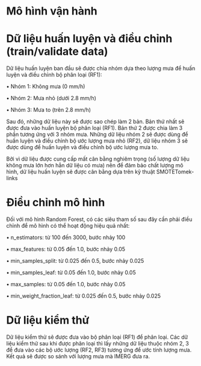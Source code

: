 # Mô hình vận hành

# Dữ liệu huấn luyện và điều chỉnh (train/validate data)

Dữ liệu huấn luyện ban đầu sẽ được chia nhóm dựa theo lượng mưa để huấn luyện và điều chỉnh bộ phân loại (RF1): 

•	Nhóm 1: Không mưa (0 mm/h)

•	Nhóm 2: Mưa nhỏ (dưới 2.8 mm/h)

•	Nhóm 3: Mưa to (trên 2.8 mm/h)

Sau đó, những dữ liệu này sẽ được sao chép làm 2 bản. Bản thứ nhất sẽ được đưa vào huấn luyện bộ phân loại (RF1). Bản thứ 2 được chia làm 3 phần tương ứng với 3 nhóm mưa. Những dữ liệu nhóm 2 sẽ được dùng để huấn luyện và điều chỉnh bộ ước lượng mưa nhỏ (RF2), dữ liệu nhóm 3 sẽ được dùng để huấn luyện và điều chỉnh bộ ước lượng mưa to.

Bởi vì dữ liệu được cung cấp mất cân bằng nghiêm trọng (số lượng dữ liệu không mưa lớn hơn hẳn dữ liệu có mưa) nên để đảm bảo chất lượng mô hình, dữ liệu huấn luyện sẽ được cân bằng dựa trên kỹ thuật SMOTETomek-links

# Điều chỉnh mô hình

Đối với mô hình Random Forest, có các siêu tham số sau đây cần phải điều chỉnh để mô hình có thể hoạt động hiệu quả nhất:

•	n_estimators: từ 100 đến 3000, bước nhảy 100

•	max_features: từ 0.05 đến 1.0, bước nhảy 0.05

•	min_samples_split: từ 0.025 đến 0.5, bước nhảy 0.025

•	min_samples_leaf: từ 0.05 đến 1.0, bước nhảy 0.05

•	max_samples: từ 0.05 đến 1.0, bước nhảy 0.05

•	min_weight_fraction_leaf: từ 0.025 đến 0.5, bước nhảy 0.025

# Dữ liệu kiểm thử

Dữ liệu kiểm thử sẽ được đưa vào bộ phân loại (RF1) để phân loại. Các dữ liệu kiểm thử sau khi được phân loại thì lấy những dữ liệu thuộc nhóm 2, 3 để đưa vào các bộ ước lượng (RF2, RF3) tương ứng để ước tính lượng mưa. Kết quả sẽ được so sánh với lượng mưa mà IMERG đưa ra.
